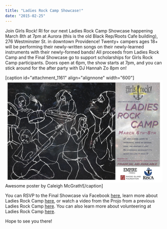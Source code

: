 ```yaml
---
title: "Ladies Rock Camp Showcase!"
date: "2015-02-25"
---
```


Join Girls Rock! RI for our next Ladies Rock Camp Showcase happening March 8th at 7pm at Aurora (this is the old Black Rep/Roots Cafe building), 276 Westminster St. in downtown Providence! Twenty+ campers ages 18+ will be performing their newly-written songs on their newly-learned instruments with their newly-formed bands! All proceeds from Ladies Rock Camp and the Final Showcase go to support scholarships for Girls Rock Camp participants. Doors open at 6pm, the show starts at 7pm, and you can stick around for the after party with DJ Hannah Zo 8pm on!

\[caption id="attachment\_1161" align="alignnone" width="600"\][![Awesome poster by Caleigh McGrath!](images/Ladies-Rock-Camp-Sp-2015-poster-1024x663.jpg)](http://girlsrockri.org/wp-content/uploads/2015/02/Ladies-Rock-Camp-Sp-2015-poster.jpg) Awesome poster by Caleigh McGrath!\[/caption\]

You can RSVP to the Final Showcase via Facebook [here](https://www.facebook.com/events/1402823143343077), learn more about Ladies Rock Camp [here](http://girlsrockri.org/camps-and-classes/ladies-rock-camp/), or watch a video from the Projo from a previous Ladies Rock Camp [here](https://www.youtube.com/watch?v=SoAnOQPrCOM). You can also learn more about volunteering at Ladies Rock Camp [here](http://girlsrockri.org/volunteer/).

Hope to see you there!
